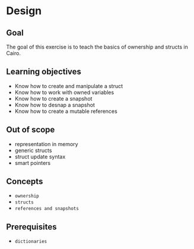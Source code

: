 # Design

## Goal

The goal of this exercise is to teach the basics of ownership and structs in Cairo.

## Learning objectives

- Know how to create and manipulate a struct
- Know how to work with owned variables
- Know how to create a snapshot
- Know how to desnap a snapshot
- Know how to create a mutable references

## Out of scope

- representation in memory
- generic structs
- struct update syntax
- smart pointers

## Concepts

- `ownership`
- `structs`
- `references and snapshots`

## Prerequisites

- `dictionaries`
